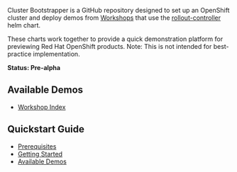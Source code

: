Cluster Bootstrapper is a GitHub repository designed to set up an OpenShift cluster and deploy demos from [Workshops](https://github.com/poc-examples/workshops) that use the [rollout-controller](https://github.com/poc-examples/charts/tree/main/charts/rollout-controller) helm chart.

These charts work together to provide a quick demonstration platform for previewing Red Hat OpenShift products.  Note: This is not intended for best-practice implementation.

**Status: Pre-alpha**

## Available Demos

- [Workshop Index](workshops/index.md)

## Quickstart Guide
- [Prerequisites](getting-started/prerequisites.md)
- [Getting Started](getting-started/getting-started.md)
- [Available Demos](installation.md)
